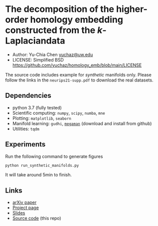 # The decomposition of the higher-order homology embedding constructed from the $k$-Laplaciandata
- Author: Yu-Chia Chen <yuchaz@uw.edu>
- LICENSE: Simplified BSD https://github.com/yuchaz/homology_emb/blob/main/LICENSE

The source code includes example for *synthetic* manifolds only. Please follow the links in the `neurips21-supp.pdf` to download the real datasets.

## Dependencies
- python 3.7 (fully tested)
- Scientific computing: `numpy`, `scipy`, `numba`, `mne`
- Plotting: `matplotlib`, `seaborn`
- Manifold learning:  `gudhi`, [`megaman`](https://github.com/mmp2/megaman) (download and install from github)
- Utilities: `tqdm`

## Experiments

Run the following command to generate figures

```python
python run_synthetic_manifolds.py
```

It will take around 5min to finish.

## Links
- [arXiv paper](https://arxiv.org/abs/2107.10970)
- [Project page](https://yuchaz.github.io/publication/2021-harmonic-emb)
- [Slides](https://yuchaz.github.io/files/2021-harmonic-emb-slides.pdf)
- [Source code](https://github.com/yuchaz/homology_emb) (this repo)

